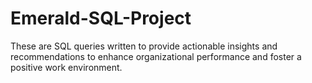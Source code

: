 # Emerald-SQL-Project
These are SQL queries written to provide actionable insights and recommendations to enhance organizational performance and foster a positive work environment.
